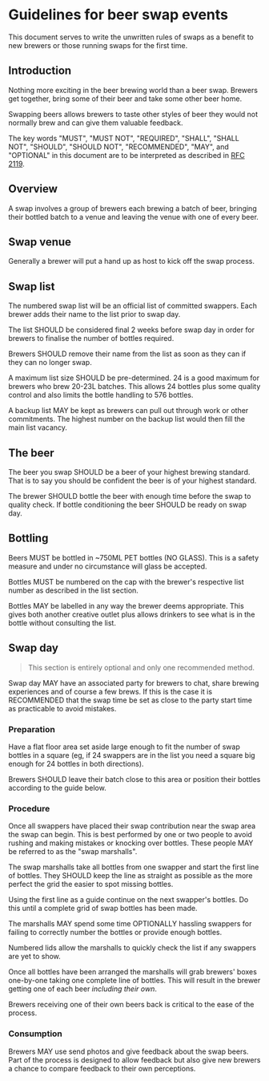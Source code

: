 # Guidelines for beer swap events
This document serves to write the unwritten rules of swaps as a benefit to new
brewers or those running swaps for the first time.

## Introduction
Nothing more exciting in the beer brewing world than a beer swap.  Brewers
get together, bring some of their beer and take some other beer home.

Swapping beers allows brewers to taste other styles of beer they would not
normally brew and can give them valuable feedback.

The key words "MUST", "MUST NOT", "REQUIRED", "SHALL", "SHALL NOT", "SHOULD",
"SHOULD NOT", "RECOMMENDED",  "MAY", and "OPTIONAL" in this document are to be
interpreted as described in [RFC 2119](https://tools.ietf.org/html/rfc2119]).

## Overview
A swap involves a group of brewers each brewing a batch of beer, bringing their
bottled batch to a venue and leaving the venue with one of every beer.

## Swap venue
Generally a brewer will put a hand up as host to kick off the swap process.

## Swap list
The numbered swap list will be an official list of committed swappers.  Each brewer adds
their name to the list prior to swap day.

The list SHOULD be considered final 2 weeks before swap day in order for
brewers to finalise the number of bottles required.

Brewers SHOULD remove their name from the list as soon as they can if they can
no longer swap.

A maximum list size SHOULD be pre-determined.  24 is a good maximum for brewers
who brew 20-23L batches.  This allows 24 bottles plus some quality control and
also limits the bottle handling to 576 bottles.

A backup list MAY be kept as brewers can pull out through work or other
commitments.  The highest number on the backup list would then fill the main
list vacancy.

## The beer
The beer you swap SHOULD be a beer of your highest brewing standard.  That is to
say you should be confident the beer is of your highest standard.

The brewer SHOULD bottle the beer with enough time before the swap to quality
check.  If bottle conditioning the beer SHOULD be ready on swap day.

## Bottling
Beers MUST be bottled in ~750ML PET bottles (NO GLASS).  This is a safety
measure and under no circumstance will glass be accepted.

Bottles MUST be numbered on the cap with the brewer's respective list number as
described in the list section.

Bottles MAY be labelled in any way the brewer deems appropriate.  This gives
both another creative outlet plus allows drinkers to see what is in the bottle
without consulting the list.

## Swap day
>  This section is entirely optional and only one recommended method.

Swap day MAY have an associated party for brewers to chat, share brewing
experiences and of course a few brews.  If this is the case it is RECOMMENDED
that the swap time be set as close to the party start time as practicable to
avoid mistakes.

### Preparation
Have a flat floor area set aside large enough to fit the number of swap bottles
in a square (eg, if 24 swappers are in the list you need a square big enough for
24 bottles in both directions).  

Brewers SHOULD leave their batch close to this area or position their bottles
according to the guide below.

### Procedure
Once all swappers have placed their swap contribution near the swap area the
swap can begin.  This is best performed by one or two people to avoid rushing
and making mistakes or knocking over bottles.  These people MAY be referred to
as the "swap marshalls".

The swap marshalls take all bottles from one swapper and start the first line of
bottles.  They SHOULD keep the line as straight as possible as the more perfect
the grid the easier to spot missing bottles.

Using the first line as a guide continue on the next swapper's bottles.  Do this
until a complete grid of swap bottles has been made.

The marshalls MAY spend some time OPTIONALLY hassling swappers for failing to
correctly number the bottles or provide enough bottles.

Numbered lids allow the marshalls to quickly check the list if any swappers are
yet to show.

Once all bottles have been arranged the marshalls will grab brewers' boxes one-by-one
taking one complete line of bottles.  This will result in the brewer getting one of
each beer _including their own_.

Brewers receiving one of their own beers back is critical to the ease of the process.

### Consumption
Brewers MAY use send photos and give feedback about the swap beers.  Part of the process
is designed to allow feedback but also give new brewers a chance to compare feedback to 
their own perceptions.

